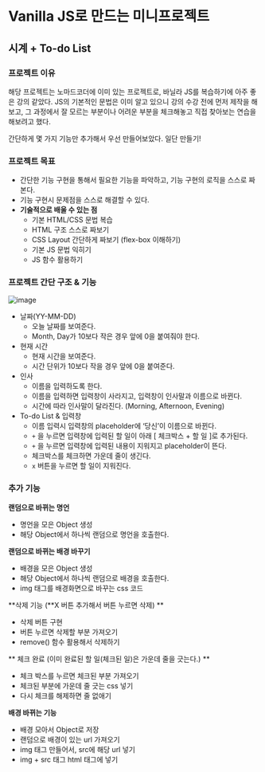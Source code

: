 # Vanilla JS로 만드는 미니프로젝트
## 시계 + To-do List
### 프로젝트 이유

해당 프로젝트는 노마드코더에 이미 있는 프로젝트로, 바닐라 JS를 복습하기에 아주 좋은 강의 같았다. JS의 기본적인 문법은 이미 알고 있으니 강의 수강 전에 먼저 제작을 해보고, 그 과정에서 잘 모르는 부분이나 어려운 부분을 체크해놓고 직접 찾아보는 연습을 해보려고 했다.

간단하게 몇 가지 기능만 추가해서 우선 만들어보았다. 일단 만들기!

### 프로젝트 목표

- 간단한 기능 구현을 통해서 필요한 기능을 파악하고, 기능 구현의 로직을 스스로 짜본다.
- 기능 구현시 문제점을 스스로 해결할 수 있다.
- **기술적으로 배울 수 있는 점**
    - 기본 HTML/CSS 문법 복습
    - HTML 구조 스스로 짜보기
    - CSS Layout 간단하게 짜보기 (flex-box 이해하기)
    - 기본 JS 문법 익히기
    - JS 함수 활용하기
    
### 프로젝트 간단 구조 & 기능
![image](https://user-images.githubusercontent.com/107474891/180375472-136df855-7fc6-4b2e-9625-91450cc5dfda.png)
- 날짜(YY-MM-DD)
    - 오늘 날짜를 보여준다.
    - Month, Day가 10보다 작은 경우 앞에 0을 붙여줘야 한다.
- 현재 시간
    - 현재 시간을 보여준다.
    - 시간 단위가 10보다 작을 경우 앞에 0을 붙여준다.
- 인사
    - 이름을 입력하도록 한다.
    - 이름을 입력하면 입력창이 사라지고, 입력창이 인사말과 이름으로 바뀐다.
    - 시간에 따라 인사말이 달라진다. (Morning, Afternoon, Evening)
- To-do List & 입력창
    - 이름 입력시 입력창의 placeholder에 ‘당신’이 이름으로 바뀐다.
    - `+` 을 누르면 입력창에 입력된 할 일이 아래 [ 체크박스 + 할 일 ]로 추가된다.
    - `+` 을 누르면 입력창에 입력된 내용이 지워지고 placeholder이 뜬다.
    - 체크박스를 체크하면 가운데 줄이 생긴다.
    - `x` 버튼을 누르면 할 일이 지워진다.

### 추가 기능
**랜덤으로 바뀌는 명언**
- 명언을 모은 Object 생성
- 해당 Object에서 하나씩 랜덤으로 명언을 호출한다.

**랜덤으로 바뀌는 배경 바꾸기**
- 배경을 모은 Object 생성
- 해당 Object에서 하나씩 랜덤으로 배경을 호출한다.
- img 태그를 배경화면으로 바꾸는 css 코드


**삭제 기능 (**X 버튼 추가해서 버튼 누르면 삭제) **
- 삭제 버튼 구현
- 버튼 누르면 삭제할 부분 가져오기
- remove() 함수 활용해서 삭제하기

** 체크 완료 (이미 완료된 할 일(체크된 일)은 가운데 줄을 긋는다.) **
- 체크 박스를 누르면 체크된 부분 가져오기
- 체크된 부분에 가운데 줄 긋는 css 넣기
- 다시 체크를 해제하면 줄 없애기

**배경 바뀌는 기능**
- 배경 모아서 Object로 저장
- 랜덤으로 배경이 있는 url 가져오기
- img 태그 만들어서, src에 해당 url 넣기
- img + src 태그 html 태그에 넣기

